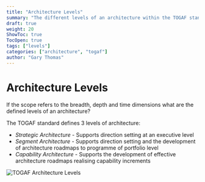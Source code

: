 ```yaml
---
title: "Architecture Levels"
summary: "The different levels of an architecture within the TOGAF standard"
draft: true
weight: 20
ShowToc: true
TocOpen: true
tags: ["levels"]
categories: ["architecture", "togaf"]
author: "Gary Thomas"
---
```


# Architecture Levels

If the scope refers to the breadth, depth and time dimensions what are the defined levels of an architecture?

The TOGAF standard defines 3 levels of architecture:

- *Strategic Architecture* - Supports direction setting at an executive level
- *Segment Architecture* - Supports direction setting and the development of architecture roadmaps to programme of portfolio level
- *Capability Architecture* - Supports the development of effective architecture roadmaps realising capability increments

![TOGAF Architecture Levels](/images/architecture/togaf/ArchitectureLevels.png)
